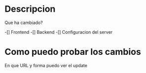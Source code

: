 # Descripcion
Que ha cambiado?

-[] Frontend
-[] Backend
-[] Configuracion del server

# Como puedo probar los cambios
En que URL y forma puedo ver el update
